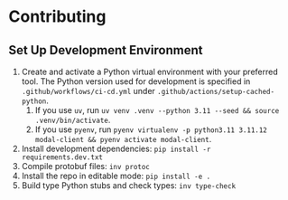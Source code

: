# Contributing

## Set Up Development Environment

1. Create and activate a Python virtual environment with your preferred tool. The Python version
   used for development is specified in `.github/workflows/ci-cd.yml` under
   `.github/actions/setup-cached-python`.
    1. If you use `uv`, run `uv venv .venv --python 3.11 --seed && source .venv/bin/activate`.
    1. If you use `pyenv`, run `pyenv virtualenv -p python3.11 3.11.12 modal-client && pyenv
       activate modal-client`.
1. Install development dependencies: `pip install -r requirements.dev.txt`
1. Compile protobuf files: `inv protoc`
1. Install the repo in editable mode: `pip install -e .`
1. Build type Python stubs and check types: `inv type-check`
